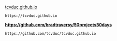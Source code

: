 [tcvduc.github.io](https://tcvduc.github.io/)

    https://tcvduc.github.io

**https://github.com/bradtraversy/50projects50days**

    https://github.com/tcvduc/tcvduc.github.io
